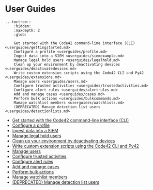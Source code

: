 # User Guides

```{eval-rst}
.. toctree::
    :hidden:
    :maxdepth: 2
    :glob:

    Get started with the Code42 command-line interface (CLI) <userguides/gettingstarted.md>
    Configure a profile <userguides/profile.md>
    Ingest data into a SIEM <userguides/siemexample.md>
    Manage legal hold users <userguides/legalhold.md>
    Clean up your environment by deactivating devices <userguides/deactivatedevices.md>
    Write custom extension scripts using the Code42 CLI and Py42 <userguides/extensions.md>
    Manage users <userguides/users.md>
    Configure trusted activities <userguides/trustedactivities.md>
    Configure alert rules <userguides/alertrules.md>
    Add and manage cases <userguides/cases.md>
    Perform bulk actions <userguides/bulkcommands.md>
    Manage watchlist members <userguides/watchlists.md>
    (DEPRECATED) Manage detection list users <userguides/detectionlists.md>
```

* [Get started with the Code42 command-line interface (CLI)](userguides/gettingstarted.md)
* [Configure a profile](userguides/profile.md)
* [Ingest data into a SIEM](userguides/siemexample.md)
* [Manage legal hold users](userguides/legalhold.md)
* [Clean up your environment by deactivating devices](userguides/deactivatedevices.md)
* [Write custom extension scripts using the Code42 CLI and Py42](userguides/extensions.md)
* [Manage users](userguides/users.md)
* [Configure trusted activities](userguides/trustedactivities.md)
* [Configure alert rules](userguides/alertrules.md)
* [Add and manage cases](userguides/cases.md)
* [Perform bulk actions](userguides/bulkcommands.md)
* [Manage watchlist members](userguides/watchlists.md)
* [(DEPRECATED) Manage detection list users](userguides/detectionlists.md)
